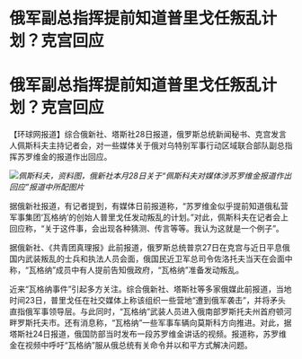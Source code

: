 # 俄军副总指挥提前知道普里戈任叛乱计划？克宫回应

# 俄军副总指挥提前知道普里戈任叛乱计划？克宫回应

【环球网报道】综合俄新社、塔斯社28日报道，俄罗斯总统新闻秘书、克宫发言人佩斯科夫主持记者会，对一些媒体关于俄对乌特别军事行动区域联合部队副总指挥苏罗维金的报道作出回应。

![](https://inews.gtimg.com/om_bt/OycyCjRDnYSkORMbEewWeEtbdYqc8S7yNtaE4D9a9RLCEAA/1000)_佩斯科夫，资料图，俄新社本月28日关于“佩斯科夫对媒体涉苏罗维金报道作出回应”报道中所配图片_

据俄新社报道，有记者提到，有媒体日前报道称，“苏罗维金似乎提前知道俄私营军事集团‘瓦格纳’的创始人普里戈任发动叛乱的计划。”对此，佩斯科夫在记者会上回应称，“关于这件事，会出现各种猜测、传言等等。我认为这就是一个例子”。

据俄新社、《共青团真理报》此前报道，俄罗斯总统普京27日在克宫与近日平息俄国内武装叛乱的士兵和执法人员会面，俄国民近卫军总司令佐洛托夫当天在会面中称，“瓦格纳”成员中有人提前告知俄政府，“瓦格纳”准备发动叛乱。

近来“瓦格纳事件”引起多方关注。综合俄新社、塔斯社等多家俄媒此前报道，当地时间23日，普里戈任在社交媒体上称该组织一些营地“遭到俄军袭击”，并将矛头直指俄军事领导层。与此同时，“瓦格纳”武装人员进入俄南部罗斯托夫州首府顿河畔罗斯托夫市。还有消息称，“瓦格纳”一些军事车辆向莫斯科方向推进。对此，据塔斯社24日报道，俄国防部当时发布一段苏罗维金讲话的视频。报道称，苏罗维金在视频中呼吁“瓦格纳”服从俄总统有关命令并以和平方式解决问题。


